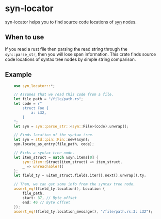 # syn-locator

syn-locator helps you to find source code locations of
[syn](https://crates.io/crates/syn) nodes.

## When to use

If you read a rust file then parsing the read string through the
`syn::parse_str`, then you will lose span information. This crate finds source
code locations of syntax tree nodes by simple string comparison.

## Example

```rust
    use syn_locator::*;

    // Assumes that we read this code from a file.
    let file_path = "/file/path.rs";
    let code = r"
        struct Foo {
            a: i32,
        }
    ";
    let syn = syn::parse_str::<syn::File>(code).unwrap();

    // Finds location of the syntax tree.
    let syn = std::pin::Pin::new(&syn);
    syn.locate_as_entry(file_path, code);

    // Picks a syntax tree node.
    let item_struct = match &syn.items[0] {
        syn::Item::Struct(item_struct) => item_struct,
        _ => unreachable!()
    };
    let field_ty = &item_struct.fields.iter().next().unwrap().ty;

    // Then, we can get some info from the syntax tree node.
    assert_eq!(field_ty.location(), Location {
        file_path,
        start: 37, // Byte offset
        end: 40 // Byte offset
    });
    assert_eq!(field_ty.location_message(), "/file/path.rs:3: i32");
```
